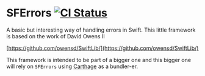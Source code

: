 # SFErrors [![CI Status](https://travis-ci.org/Vaseltior/SFErrors.svg?branch=master)](https://travis-ci.org/Vaseltior/SFErrors.svg?branch=master)

A basic but interesting way of handling errors in Swift. 
This little framework is based on the work of David Owens II 

[https://github.com/owensd/SwiftLib/](https://github.com/owensd/SwiftLib/)

This framework is intended to be part of a bigger one and this bigger
one will rely on `SFErrors` using [Carthage](https://github.com/Carthage/) as a bundler-er.
